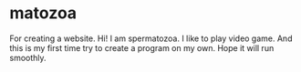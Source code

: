 # matozoa
For creating a website.
Hi! I am spermatozoa. 
I like to play video game.
And this is my first time try to create a program on my own. 
Hope it will run smoothly.
